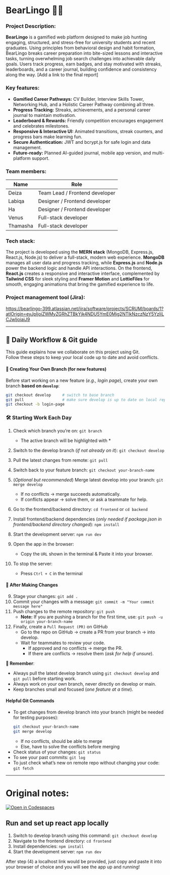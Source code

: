 # BearLingo 🐻✨

### Project Description:
**BearLingo** is a gamified web platform designed to make job hunting engaging, structured, and stress-free for university students and recent graduates. Using principles from behavioral design and habit formation, BearLingo breaks career preparation into bite-sized lessons and interactive tasks, turning overwhelming job search challenges into achievable daily goals. Users track progress, earn badges, and stay motivated with streaks, leaderboards, and a career journal, building confidence and consistency along the way.
[Add a link to the final report]

### Key features:
- **Gamified Career Pathways:** CV Builder, Interview Skills Tower, Networking Hub, and a Holistic Career Pathway combining all three.
- **Progress Tracking:** Streaks, achievements, and a personal career journal to maintain motivation.
- **Leaderboard & Rewards:** Friendly competition encourages engagement and celebrates milestones.
- **Responsive & Interactive UI:** Animated transitions, streak counters, and progress bars make learning fun.
- **Secure Authentication:** JWT and bcrypt.js for safe login and data management.
- **Future-ready:** Planned AI-guided journal, mobile app version, and multi-platform support.

### Team members:
| Name          | Role          | 
| ------------- | ------------- | 
| Deiza | Team Lead / Frontend developer | 
| Labiqa | Designer / Frontend developer | 
| Ha | Designer / Frontend developer | 
| Venus | Full-stack developer | 
| Thamasha | Full-stack developer | 


### Tech stack:
The project is developed using the **MERN stack** (MongoDB, Express.js, React.js, Node.js) to deliver a full-stack, modern web experience. **MongoDB** manages all user data and progress tracking, while **Express.js** and **Node.js** power the backend logic and handle API interactions. On the frontend, **React.js** creates a responsive and interactive interface, complemented by **Tailwind CSS** for sleek styling and **Framer Motion** and **LottieFiles** for smooth, engaging animations that bring the gamified experience to life.

### Project management tool (Jira):
https://bearlingo-399.atlassian.net/jira/software/projects/SCRUM/boards/1?atlOrigin=eyJpIjoiZWMyZGRhZTBkYjk4NDU5YmE0Mjg2NTlkNzczNzY5YzIiLCJwIjoiaiJ9

---
## 🚀 Daily Workflow & Git guide

This guide explains how we collaborate on this project using Git.  
Follow these steps to keep your local code up to date and avoid conflicts.


#### 🌱 Creating Your Own Branch (for new features)

Before start working on a new feature (_e.g., login page_), create your own branch **based on `develop`**:

```bash
git checkout develop     # switch to base branch
git pull                 # make sure develop is up to date on local repository
git checkout -b login-page
```

### 🛠 Starting Work Each Day

1. Check which branch you’re on: `git branch`

   - The active branch will be highlighted with \*

2. Switch to the develop branch (_if not already on it_): `git checkout develop`
3. Pull the latest changes from remote: `git pull`
4. Switch back to your feature branch: `git checkout your-branch-name`
5. (_Optional but recommended_) Merge latest develop into your branch: `git merge develop`

   - If no conflicts → merge succeeds automatically.
   - If conflicts appear → solve them, or ask a teammate for help.

6. Go to the frontend/backend directory: `cd frontend` or `cd backend`
7. Install frontend/backend dependencies (_only needed if package.json in frontend/backend directory changed_): `npm install`
8. Start the development server: `npm run dev`
9. Open the app in the browser:
   - Copy the `URL` shown in the terminal & Paste it into your browser.
10. To stop the server:
    - Press `Ctrl + C` in the terminal

#### 💾 After Making Changes

9. Stage your changes: `git add .`
10. Commit your changes with a message: `git commit -m "Your commit message here"`
11. Push changes to the remote repository: `git push`
    - **Note:** If you are pushing a branch for the first time, use: `git push -u origin your-branch-name`
12. Finally, create a `Pull Request (PR)` on GitHub
    - Go to the repo on GitHub → create a PR from your branch → into develop.
    - Wait for teammates to review your code.
      - If approved and no conflicts → merge the PR.
      - If there are conflicts → resolve them (_ask for help if unsure_).

**📌 Remember**:

- Always pull the latest develop branch using `git checkout develop` and `git pull` before starting work.
- Always work on your own branch, never directly on develop or main.
- Keep branches small and focused (_one feature at a time_).

#### Helpful Git Commands

- To get changes from develop branch into your branch (might be needed for testing purposes):
  ```bash
  git checkout your-branch-name
  git merge develop
  ```
  - If no conflicts, should be able to merge
  - Else, have to solve the conflicts before merging
- Check status of your changes: `git status`
- To see your past commits: `git log`
- To just check what’s new on remote repo without changing your code: `git fetch`

---


# Original notes: 
[![Open in Codespaces](https://classroom.github.com/assets/launch-codespace-2972f46106e565e64193e422d61a12cf1da4916b45550586e14ef0a7c637dd04.svg)](https://classroom.github.com/open-in-codespaces?assignment_repo_id=19992657)

## Run and set up react app locally

1. Switch to develop branch using this command: `git checkout develop`
2. Navigate to the frontend directory: `cd frontend`
3. Install dependencies: `npm install`
4. Start the development server: `npm run dev`

After step (4) a localhost link would be provided, just copy and paste it into your browser of choice and you will see the app up and running!

